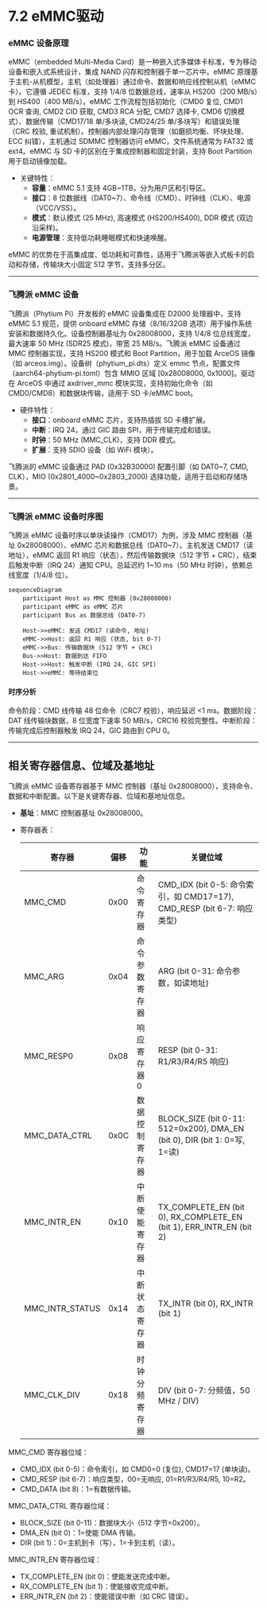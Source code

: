 # 7.2 eMMC驱动

### eMMC 设备原理

eMMC（embedded Multi-Media Card）是一种嵌入式多媒体卡标准，专为移动设备和嵌入式系统设计，集成 NAND 闪存和控制器于单一芯片中。eMMC 原理基于主机-从机模型，主机（如处理器）通过命令、数据和响应线控制从机（eMMC 卡）。它遵循 JEDEC 标准，支持 1/4/8 位数据总线，速率从 HS200（200 MB/s）到 HS400（400 MB/s）。eMMC 工作流程包括初始化（CMD0 复位, CMD1 OCR 查询, CMD2 CID 获取, CMD3 RCA 分配, CMD7 选择卡, CMD6 切换模式）、数据传输（CMD17/18 单/多块读, CMD24/25 单/多块写）和错误处理（CRC 校验, 重试机制）。控制器内部处理闪存管理（如磨损均衡、坏块处理、ECC 纠错），主机通过 SDMMC 控制器访问 eMMC，文件系统通常为 FAT32 或 ext4。eMMC 与 SD 卡的区别在于集成控制器和固定封装，支持 Boot Partition 用于启动镜像加载。

- 关键特性：
  - **容量**：eMMC 5.1 支持 4GB~1TB，分为用户区和引导区。
  - **接口**：8 位数据线（DAT0~7）、命令线（CMD）、时钟线（CLK）、电源（VCC/VSS）。
  - **模式**：默认模式 (25 MHz), 高速模式 (HS200/HS400), DDR 模式 (双边沿采样)。
  - **电源管理**：支持低功耗睡眠模式和快速唤醒。

eMMC 的优势在于高集成度、低功耗和可靠性，适用于飞腾派等嵌入式板卡的启动和存储，传输块大小固定 512 字节，支持多分区。

------

### 飞腾派 eMMC 设备

飞腾派（Phytium Pi）开发板的 eMMC 设备集成在 D2000 处理器中，支持 eMMC 5.1 规范，提供 onboard eMMC 存储（8/16/32GB 选项）用于操作系统安装和数据持久化。设备控制器基址为 0x28008000，支持 1/4/8 位总线宽度，最大速率 50 MHz (SDR25 模式)，带宽 25 MB/s。飞腾派 eMMC 设备通过 MMC 控制器实现，支持 HS200 模式和 Boot Partition，用于加载 ArceOS 镜像（如 arceos.img）。设备树（phytium_pi.dts）定义 emmc 节点，配置文件（aarch64-phytium-pi.toml）包含 MMIO 区域 [0x28008000, 0x1000]。驱动在 ArceOS 中通过 axdriver_mmc 模块实现，支持初始化命令（如 CMD0/CMD8）和数据块传输，适用于 SD 卡/eMMC boot。

- 硬件特性：
  - **接口**：onboard eMMC 芯片，支持热插拔 SD 卡槽扩展。
  - **中断**：IRQ 24，通过 GIC 路由 SPI，用于传输完成和错误。
  - **时钟**：50 MHz (MMC_CLK)，支持 DDR 模式。
  - **扩展**：支持 SDIO 设备（如 WiFi 模块）。

飞腾派的 eMMC 设备通过 PAD (0x32B30000) 配置引脚（如 DAT0~7, CMD, CLK），MIO (0x2801_4000~0x2803_2000) 选择功能，适用于启动和存储场景。

------

### 飞腾派 eMMC 设备时序图

飞腾派 eMMC 设备时序以单块读操作（CMD17）为例，涉及 MMC 控制器（基址 0x28008000）、eMMC 芯片和数据总线（DAT0~7）。主机发送 CMD17（读地址），eMMC 返回 R1 响应（状态），然后传输数据块（512 字节 + CRC），结束后触发中断（IRQ 24）通知 CPU。总延迟约 1~10 ms（50 MHz 时钟），依赖总线宽度（1/4/8 位）。

```mermaid
sequenceDiagram
    participant Host as MMC 控制器 (0x28008000)
    participant eMMC as eMMC 芯片
    participant Bus as 数据总线 (DAT0-7)

    Host->>eMMC: 发送 CMD17 (读命令, 地址)
    eMMC->>Host: 返回 R1 响应 (状态, bit 0-7)
    eMMC->>Bus: 传输数据块 (512 字节 + CRC)
    Bus->>Host: 数据到达 FIFO
    Host->>Host: 触发中断 (IRQ 24, GIC SPI)
    Host->>eMMC: 等待结束位
```

#### 时序分析

命令阶段：CMD 线传输 48 位命令（CRC7 校验），响应延迟 <1 ms。数据阶段：DAT 线传输块数据，8 位宽度下速率 50 MB/s，CRC16 校验完整性。中断阶段：传输完成后控制器触发 IRQ 24，GIC 路由到 CPU 0。

------

## 相关寄存器信息、位域及基地址

飞腾派 eMMC 设备寄存器基于 MMC 控制器（基址 0x28008000），支持命令、数据和中断配置。以下是关键寄存器、位域和基地址信息。

- **基址**：MMC 控制器基址 0x28008000。

- 寄存器表：

  | **寄存器**      | **偏移** | **功能**       | **关键位域**                                                 |
  | --------------- | -------- | -------------- | ------------------------------------------------------------ |
  | MMC_CMD         | 0x00     | 命令寄存器     | CMD_IDX (bit 0-5: 命令索引，如 CMD17=17), CMD_RESP (bit 6-7: 响应类型) |
  | MMC_ARG         | 0x04     | 命令参数寄存器 | ARG (bit 0-31: 命令参数，如读地址)                           |
  | MMC_RESP0       | 0x08     | 响应寄存器 0   | RESP (bit 0-31: R1/R3/R4/R5 响应)                            |
  | MMC_DATA_CTRL   | 0x0C     | 数据控制寄存器 | BLOCK_SIZE (bit 0-11: 512=0x200), DMA_EN (bit 0), DIR (bit 1: 0=写, 1=读) |
  | MMC_INTR_EN     | 0x10     | 中断使能寄存器 | TX_COMPLETE_EN (bit 0), RX_COMPLETE_EN (bit 1), ERR_INTR_EN (bit 2) |
  | MMC_INTR_STATUS | 0x14     | 中断状态寄存器 | TX_INTR (bit 0), RX_INTR (bit 1)                             |
  | MMC_CLK_DIV     | 0x18     | 时钟分频寄存器 | DIV (bit 0-7: 分频值，50 MHz / DIV)                          |

MMC_CMD 寄存器位域：

- CMD_IDX (bit 0-5)：命令索引，如 CMD0=0 (复位), CMD17=17 (单块读)。
- CMD_RESP (bit 6-7)：响应类型，00=无响应, 01=R1/R3/R4/R5, 10=R2。
- CMD_DATA (bit 8)：1=有数据传输。

MMC_DATA_CTRL 寄存器位域：

- BLOCK_SIZE (bit 0-11)：数据块大小（512 字节=0x200）。
- DMA_EN (bit 0)：1=使能 DMA 传输。
- DIR (bit 1)：0=主机到卡（写），1=卡到主机（读）。

MMC_INTR_EN 寄存器位域：

- TX_COMPLETE_EN (bit 0)：使能发送完成中断。
- RX_COMPLETE_EN (bit 1)：使能接收完成中断。
- ERR_INTR_EN (bit 2)：使能错误中断（如 CRC 错误）。
